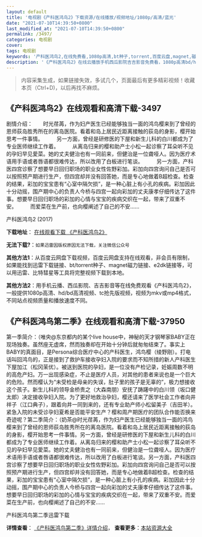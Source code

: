 ```yaml
---
layout: default
title: '电视剧《产科医鸿鸟2》下载资源/在线播放/视频地址/1080p/高清/蓝光'
date: "2021-07-10T14:39:50+0800"
last_modified_at: "2021-07-10T14:39:50+0800"
permalink: /3497/
categories: 电视剧
cover:
tags: 电视剧
keywords: '产科医鸿鸟2,在线免费看,1080p高清,bt种子,torrent,百度云盘,magnet,磁力链,迅雷下载资源'
description: '《产科医鸿鸟2》在线云播放手机西瓜影院吉吉影音免费看，1080p高清bd/hd未删减完整版和tc抢先枪版，mkv/mp4格式，附带bt/torrent种子、magnet/磁力链、百度云盘、网盘资源迅雷下载链接'
---
```


>内容采集生成，如果链接失效，多试几个，页面最后有更多精彩视频！收藏本页（Ctrl+D)，以后再找不麻烦。


## 《产科医鸿鸟2》在线观看和高清下载-3497

剧情介绍：　　时光荏苒，作为妇产医生已经能够独当一面的鸿鸟樱来到了曾经的恩师荻岛胜秀所在的离岛医院。看着和岛上居民近距离接触的荻岛的身影，樱开始思考一件事情。  　　另一方面，曾经是研修医的下屋和新生儿科的白川都成为了专业医师继续工作着。  　　从离岛归来的樱和助产士小松一起诊察了耳朵听不见的孕妇早见愛菜。她的丈夫健治也有一同前来，但健治是一位聋哑人。因为医疗术语用手语或者唇语都很难传达，所以改用了白板进行笔谈。  　　另一方面，产科医四宫诊察了想要早日回归职场的职业女性佐野彩加。彩加向四宫询问自己是否可以按照预产期进行生产，但四宫却并没有回答她，而是专心地做着B超检查。检查的结果，彩加的宝宝患有“心室中隔欠损”，是一种心脏上有小孔的疾病。彩加因此十分动摇，围产期中心的负责人今桥与四宫一起向彩加的丈夫康孝仔细传达了这件事。想要早日回归职场的彩加的心情与宝宝的疾病交织在一起，带来了双重不安。  　　而爱菜在生产前，也向樱阐述了自己的不安……


产科医鸿鸟2 (2017)

**下载地址**： [在线观看下载 《产科医鸿鸟2》](https://www.btbtdy.me/btdy/dy11677.html) 


**无法下载?**：`如果迅雷因版权原因无法下载，关注微信公众号 `

**其他方法1**：从百度云网盘下载视频，百度云网盘支持在线观看，非会员有限制，如果能找到迅雷下载链接、bt/torrent种子、magnet磁力链接、e2dk链接等，可以用迅雷、比特彗星等工具将完整视频下载到本地。

**其他方法2**：用手机云播、西瓜影院、吉吉影音等在线免费观看《产科医鸿鸟2》，一般提供1080p高清、hd/bd高清视频、tc抢先版视频，视频为mkv或mp4格式，不同站点视频质量和播放速度不同。


## 《产科医鸿鸟第二季》在线观看和高清下载-37950

第一季简介：（唯央@东京都内的某个live house中，神秘的天才钢琴家BABY正在现场独奏。虽然座无虚席，然而独奏却在开始十分钟后就匆匆结束了。事实上BABY的真面目，是Persona综合医疗中心的产科医生，鸿鸟樱（绫野刚）。打电话叫回鸿鸟的，正是接到了救护车接收孕妇入院的要求而不知所措的新人产科医生下屋加江（松冈茉优）。被送到医院的孕妇，是一位没有产检记录，妊娠周数不明的高危产妇。万一出现感染症，不止是医疗人员，对其他的患者来说也是一个巨大的危险。然而樱认为“未受检是母亲的失误，肚子里的孩子是无辜的”，极力想接收这个孩子。新生儿科的领导金桥贵之（大森南朋）安抚了踌躇中的白川领（坂口健太郎）决定接收孕妇入院。为了更好地救治孕妇，樱还请来了医学社会工作者向井祥子（江口典子），跟着向井一同到来的，还有专业助产师小松留美子（吉田羊）。紧急入院的未受诊孕妇夏希是否能平安生产？樱和周产期医疗的团队合作能否换来奇迹呢？第二季简介：（奶茶@时光荏苒，作为妇产医生已经能够独当一面的鸿鸟樱来到了曾经的恩师荻岛胜秀所在的离岛医院。看着和岛上居民近距离接触的荻岛的身影，樱开始思考一件事情。另一方面，曾经是研修医的下屋和新生儿科的白川都成为了专业医师继续工作着。从离岛归来的樱和助产士小松一起诊察了耳朵听不见的孕妇早见愛菜。她的丈夫健治也有一同前来，但健治是一位聋哑人。因为医疗术语用手语或者唇语都很难传达，所以改用了白板进行笔谈。另一方面，产科医四宫诊察了想要早日回归职场的职业女性佐野彩加。彩加向四宫询问自己是否可以按照预产期进行生产，但四宫却并没有回答她，而是专心地做着B超检查。检查的结果，彩加的宝宝患有“心室中隔欠损”，是一种心脏上有小孔的疾病。彩加因此十分动摇，围产期中心的负责人今桥与四宫一起向彩加的丈夫康孝仔细传达了这件事。想要早日回归职场的彩加的心情与宝宝的疾病交织在一起，带来了双重不安。而爱菜在生产前，也向樱阐述了自己的不安……


产科医鸿鸟第二季迅雷下载

**详情查看**： [《产科医鸿鸟第二季》详情介绍](/movie/37950/)， **查看更多**：[本站资源大全](/movie/t/all/)


